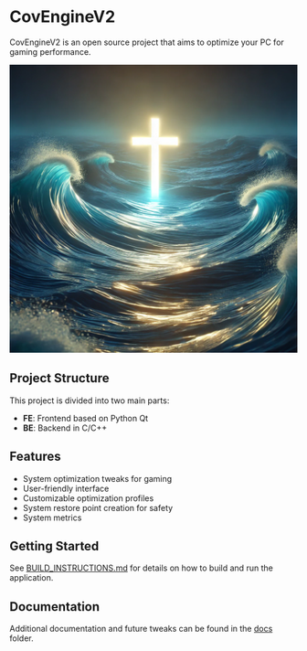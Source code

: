 # CovEngineV2

CovEngineV2 is an open source project that aims to optimize your PC for gaming performance.

![CovEngineV2 Screenshot](./image%20(2).png)

## Project Structure

This project is divided into two main parts:

- **FE**: Frontend based on Python Qt
- **BE**: Backend in C/C++

## Features

- System optimization tweaks for gaming
- User-friendly interface
- Customizable optimization profiles
- System restore point creation for safety
- System metrics

## Getting Started

See [BUILD_INSTRUCTIONS.md](./BUILD_INSTRUCTIONS.md) for details on how to build and run the application.

## Documentation

Additional documentation and future tweaks can be found in the [docs](./docs) folder. 
